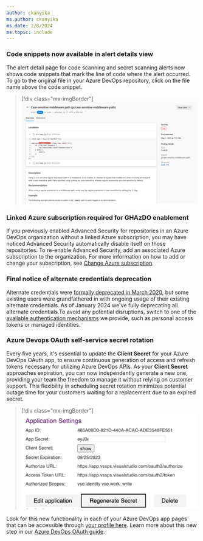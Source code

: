```yaml
---
author: ckanyika
ms.author: ckanyika
ms.date: 2/8/2024
ms.topic: include
---
```


### Code snippets now available in alert details view

The alert detail page for code scanning and secret scanning alerts now shows code snippets that mark the line of code where the alert occurred. To go to the original file in your Azure DevOps repository, click on the file name above the code snippet. 

> [!div class="mx-imgBorder"]
> ![Screenshot of case-sensitive middleware path.](../../media/234-general-02.png "Screenshot of case-sensitive middleware path")

### Linked Azure subscription required for GHAzDO enablement

If you previously enabled Advanced Security for repositories in an Azure DevOps organization without a linked Azure subscription, you may have noticed Advanced Security automatically disable itself on those repositories. To re-enable Advanced Security, add an associated Azure subscription to the organization. For more information on how to add or change your subscription, see [Change Azure subscription](/azure/devops/organizations/billing/change-azure-subscription?view=azure-devopsthe&preserve-view=true).

### Final notice of alternate credentials deprecation

Alternate credentials were [formally deprecated in March 2020](https://devblogs.microsoft.com/devops/azure-devops-will-no-longer-support-alternate-credentials-authentication/), but some existing users were grandfathered in with ongoing usage of their existing alternate credentials. As of January 2024 we've fully deprecating all alternate credentials.To avoid any potential disruptions, switch to one of the [available authentication mechanisms](/azure/devops/integrate/get-started/authentication/authentication-guidance?view=azure-devopsthe&preserve-view=true) we provide, such as personal access tokens or managed identities.

### Azure Devops OAuth self-service secret rotation

Every five years, it's essential to update the **Client Secret** for your Azure DevOps OAuth app, to ensure continuous generation of access and refresh tokens necessary for utilizing Azure DevOps APIs. As your **Client Secret** approaches expiration, you can now independently generate a new one, providing your team the freedom to manage it without relying on customer support. This flexibility in scheduling secret rotation minimizes potential outage time for your customers waiting for a replacement due to an expired secret. 

> [!div class="mx-imgBorder"]
> ![Screenshot of Select a geography.](../../media/234-general-01.png "Screenshot of Select a geography")

Look for this new functionality in each of your Azure DevOps app pages that can be accessible through [your profile here](https://app.vssps.visualstudio.com/_signin?realm=app.vssps.visualstudio.com&reply_to=https%3A%2F%2Fapp.vssps.visualstudio.com%2Fprofile%2Fview&redirect=1&context=eyJodCI6MywiaGlkIjoiYTVjYTM1ZWItMTQ4ZS00Y2NkLWJiYjMtZDMxNTc2ZDc1OTU4IiwicXMiOnt9LCJyciI6IiIsInZoIjoiIiwiY3YiOiIiLCJjcyI6IiJ90#ctx=eyJTaWduSW5Db29raWVEb21haW5zIjpbImh0dHBzOi8vbG9naW4ubWljcm9zb2Z0b25saW5lLmNvbSIsImh0dHBzOi8vbG9naW4ubWljcm9zb2Z0b25saW5lLmNvbSJdfQ2). Learn more about this new step in our [Azure DevOps OAuth guide](/azure/devops/integrate/get-started/authentication/azure-devops-oauth?view=azure-devops&preserve-view=tru).